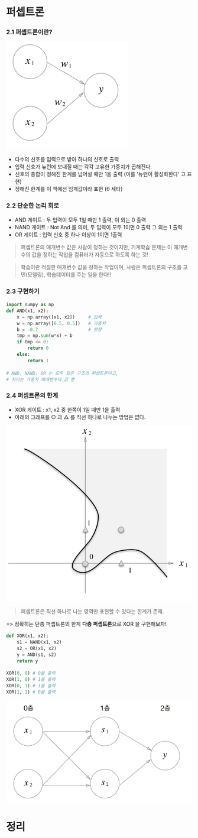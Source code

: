 # 퍼셉트론

### 2.1 퍼셉트론이란?

![퍼셉트론](etc/perceptron.png)

- 다수의 신호를 입력으로 받아 하나의 신호로 출력
- 입력 신호가 뉴런에 보내질 때는 각각 고유한 가중치가 곱해진다.
- 신호의 총합이 정해진 한계를 넘어설 때만 1을 출력 (이를 '뉴런이 활성화한다' 고 표현)
- 정해진 한계를 이 책에선 임계값이라 표현 (θ 세타)

### 2.2 단순한 논리 회로

- AND 게이트 : 두 입력이 모두 1일 때만 1 출력, 이 외는 0 출력
- NAND 게이트 : Not And 를 의미, 두 입력이 모두 1이면 0 출력 그 외는 1 출력 
- OR 게이트 : 입력 신호 중 하나 이상이 1이면 1출력

> 퍼셉트론의 매개변수 값은 사람이 정하는 것이지만, 기계학습 문제는 이 매개변수의 값을 정하는 작업을 컴퓨터가 자동으로 하도록 하는 것!

> 학습이란 적절한 매개변수 값을 정하는 작업이며, 사람은 퍼셉트론의 구조를 고민(모델링), 학습데이터를 주는 일을 한다!!

### 2.3 구현하기
```python
import numpy as np
def AND(x1, x2):
    x = np.array([x1, x2])     # 입력
    w = np.array([0.5, 0.5])   # 가중치
    b = -0.7                   # 편향
    tmp = np.sum(w*x) + b
    if tmp <= 0:
        return 0
    else:
        return 1

# AND, NAND, OR 는 모두 같은 구조의 퍼셉트론이고, 
# 차이는 가중치 매개변수의 값 뿐
```

### 2.4 퍼셉트론의 한계

- XOR 게이트 : x1, x2 중 한쪽이 1일 때만 1을 출력
- 아래의 그래프를 ○ 과 △ 를 직선 하나로 나누는 방법은 없다. 

![한계](etc/xor.png)


> 퍼셉트론은 직선 하나로 나눈 영역만 표현할 수 있다는 한계가 존재. 

=> 정확히는 단층 퍼셉트론의 한계 **다층 퍼셉트론**으로 XOR 을 구현해보자!

```python
def XOR(x1, x2):
    s1 = NAND(x1, x2)
    s2 = OR(x1, x2)
    y = AND(s1, s2)
    return y

XOR(0, 0) # 0을 출력
XOR(1, 0) # 1을 출력
XOR(0, 1) # 1을 출력
XOR(1, 1) # 0을 출력
```

![XOR2](etc/xor_perceptron.png)

# 정리